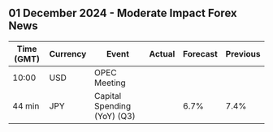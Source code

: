 ## 01 December 2024 - Moderate Impact Forex News

| Time (GMT) | Currency | Event | Actual | Forecast | Previous |
|------|----------|-------|--------|----------|----------|
| 10:00 | USD | OPEC Meeting |  |  |  |
| 44 min | JPY | Capital Spending (YoY) (Q3) |  | 6.7% | 7.4% |
